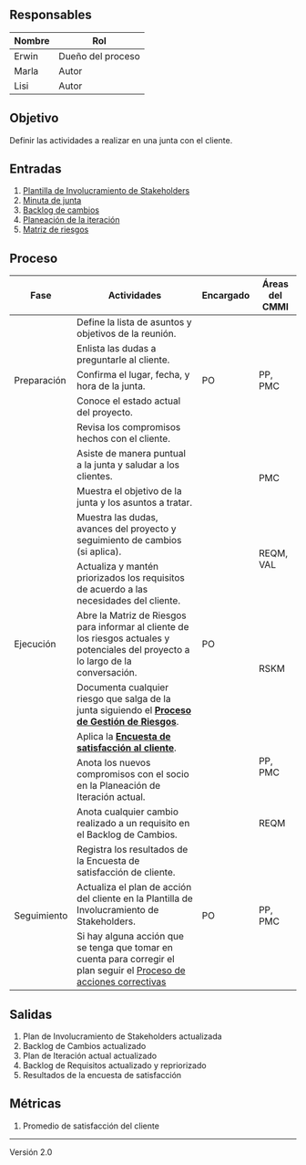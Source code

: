 ## Responsables

| Nombre | Rol               |
| ------ | ----------------- |
| Erwin  | Dueño del proceso |
| Marla  | Autor             |
| Lisi   | Autor             |

## Objetivo

Definir las actividades a realizar en una junta con el cliente.

## Entradas

1. [Plantilla de Involucramiento de Stakeholders](https://docs.google.com/spreadsheets/d/1LJW6x2z5gMSXP4xEJpemfEZRcDW06QFz_OxPx2q0hZI/edit#gid=1409053923) 
2. [Minuta de junta](https://docs.google.com/document/d/1k6VO5KwX-mtLj0ZjzU7Rezhc-J7_iJ3ESrvyFMy-uRY/edit?usp=sharing)
3. [Backlog de cambios](https://docs.google.com/spreadsheets/d/1LJBa3L4L6kyVMiC2n8WxKfYz4tH5eatCR0WTTe5kJVw/edit#gid=1200040460)
4. [Planeación de la iteración](https://docs.google.com/spreadsheets/d/1M9tEEHHR3T3sjsyLJInvCYqsI33Mv_aYRQG24igrs_E/edit?usp=drive_web&ouid=102870935383672915125)
5. [Matriz de riesgos](https://docs.google.com/spreadsheets/d/18VTmqZFssfmSA94mQ-7-Vk1mXdO4NWjvTCE1Hzx7w4g/edit#gid=1120081718)

## Proceso

<table>
  <thead>
    <tr>
      <th>Fase</th>
      <th>Actividades</th>
      <th>Encargado</th>
      <th>Áreas del CMMI</th>
    </tr>
  </thead>
  <tbody>
    <tr>
      <td rowspan="5">Preparación</td>
      <td>Define la lista de asuntos y objetivos de la reunión.</td>
      <td rowspan="5">PO</td>
      <td rowspan="5">PP, PMC</td>
    </tr>
    <tr>
      <td>Enlista las dudas a preguntarle al cliente.</td>
    </tr>
    <tr>
      <td>Confirma el lugar, fecha, y hora de la junta.</td>
    </tr>
    <tr>
      <td>Conoce el estado actual del proyecto.</td>
    </tr>
    <tr>
      <td>Revisa los compromisos hechos con el cliente.</td>
    </tr>
    <tr>
      <td rowspan="9">Ejecución</td>
      <td>Asiste de manera puntual a la junta y saludar a los clientes.</td>
      <td rowspan="9">PO</td>
      <td rowspan="2">PMC</td>
    </tr>
    <tr>
      <td>Muestra el objetivo de la junta y los asuntos a tratar.</td>
    </tr>
    <tr>
      <td>Muestra las dudas, avances del proyecto y seguimiento de cambios (si aplica).</td>
      <td rowspan="2">REQM, VAL</td>
    </tr>
    <tr>
      <td>Actualiza y mantén priorizados los requisitos de acuerdo a las necesidades del cliente.</td>
    </tr>
    <tr>
      <td>Abre la Matriz de Riesgos para informar al cliente de los riesgos actuales y potenciales del proyecto a lo largo de la conversación.</td>
      <td rowspan="2">RSKM</td>
    </tr>
    <tr>
      <td>Documenta cualquier riesgo que salga de la junta siguiendo el <strong><a href="https://github.com/novaDepto/Nova/wiki/Proceso-de-gesti%C3%B3n-de-riesgos">Proceso de Gestión de Riesgos</a></strong>.</td>
    </tr>
    <tr>
      <td>Aplica la <strong><a href="https://docs.google.com/forms/d/e/1FAIpQLSegGTK2uA0nmZra2vNqSFmT6yY7ieFn3RrRmAYbKwnn6deXFg/viewform?usp=sf_link">Encuesta de satisfacción al cliente</a></strong>.</td>
      <td rowspan="2">PP, PMC</td>
    </tr>
    <tr>
      <td>Anota los nuevos compromisos con el socio en la Planeación de Iteración actual.</td>
    </tr>
    <tr>
      <td>Anota cualquier cambio realizado a un requisito en el Backlog de Cambios.</td>
      <td>REQM</td>
    </tr>
    <tr>
      <td rowspan="4">Seguimiento</td>
      <td>Registra los resultados de la Encuesta de satisfacción de cliente.</td>
      <td rowspan="4">PO</td>
      <td rowspan="4">PP, PMC</td>
    </tr>
    <tr>
      <td>Actualiza el plan de acción del cliente en la Plantilla de Involucramiento de Stakeholders.</td>
    </tr>
    <tr>
      <td>Si hay alguna acción que se tenga que tomar en cuenta para corregir el plan seguir el <a href = https://github.com/novaDepto/Nova/wiki/Proceso-de-acciones-correctivas>Proceso de acciones correctivas</a></td>
    </tr>
  </tbody>
</table>


## Salidas

1. Plan de Involucramiento de Stakeholders actualizada
2. Backlog de Cambios actualizado
3. Plan de Iteración actual actualizado
4. Backlog de Requisitos actualizado y repriorizado
5. Resultados de la encuesta de satisfacción

## Métricas

1. Promedio de satisfacción del cliente

***

Versión 2.0